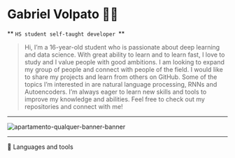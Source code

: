 
# Gabriel Volpato 👩‍💻

** `HS student self-taught developer `**

> Hi, I’m a 16-year-old student who is passionate about deep learning and data science. With great ability to learn and to learn fast, I love to study and I value people with good ambitions. I am looking to expand my group of people and connect with people of the field. I would like to share my projects and learn from others on GitHub. Some of the topics I’m interested in are natural language processing, RNNs and Autoencoders. I’m always eager to learn new skills and tools to improve my knowledge and abilities. Feel free to check out my repositories and connect with me!

---

![apartamento-qualquer-banner-banner](https://user-images.githubusercontent.com/130118116/230592000-b522b1bd-61ca-46c2-8c81-cfc63d2302a6.gif)

---
🧰 Languages and tools


